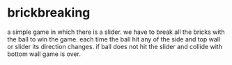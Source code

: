 # brickbreaking
a simple game in which there is a slider.
we have to break all the bricks with the ball to win the game.
each time the ball hit any of the side and top wall or slider its direction changes.
if ball does not hit the slider and collide with bottom wall game is over.
